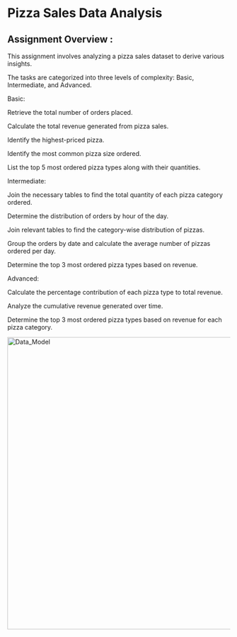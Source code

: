 
#  __Pizza Sales Data Analysis__

## Assignment Overview :
This assignment involves analyzing a pizza sales dataset to derive various insights. 

The tasks are categorized into three levels of complexity: Basic, Intermediate, and Advanced.

Basic:

Retrieve the total number of orders placed.

Calculate the total revenue generated from pizza sales.

Identify the highest-priced pizza.

Identify the most common pizza size ordered.

List the top 5 most ordered pizza types along with their quantities.


Intermediate:

Join the necessary tables to find the total quantity of each pizza category ordered.

Determine the distribution of orders by hour of the day.

Join relevant tables to find the category-wise distribution of pizzas.

Group the orders by date and calculate the average number of pizzas ordered per day.

Determine the top 3 most ordered pizza types based on revenue.

Advanced:

Calculate the percentage contribution of each pizza type to total revenue.

Analyze the cumulative revenue generated over time.

Determine the top 3 most ordered pizza types based on revenue for each pizza category.



<img width="660" alt="Data_Model" src="https://github.com/user-attachments/assets/40b05a03-848d-4b2b-bce1-8d3438638d20">
